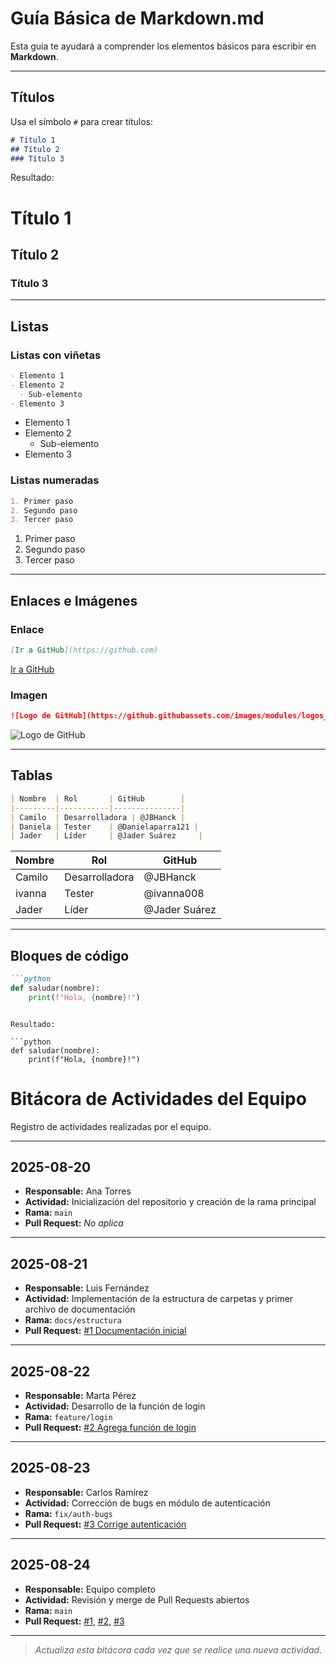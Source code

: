 # Guía Básica de Markdown.md

Esta guía te ayudará a comprender los elementos básicos para escribir en **Markdown**.

---

## Títulos

Usa el símbolo `#` para crear títulos:

```markdown
# Título 1
## Título 2
### Título 3
```

Resultado:

# Título 1
## Título 2
### Título 3

---

## Listas

### Listas con viñetas

```markdown
- Elemento 1
- Elemento 2
  - Sub-elemento
- Elemento 3
```

- Elemento 1
- Elemento 2
  - Sub-elemento
- Elemento 3

### Listas numeradas

```markdown
1. Primer paso
2. Segundo paso
3. Tercer paso
```

1. Primer paso
2. Segundo paso
3. Tercer paso

---

## Enlaces e Imágenes

### Enlace

```markdown
[Ir a GitHub](https://github.com)
```

[Ir a GitHub](https://github.com)

### Imagen

```markdown
![Logo de GitHub](https://github.githubassets.com/images/modules/logos_page/GitHub-Mark.png)
```

![Logo de GitHub](https://github.githubassets.com/images/modules/logos_page/GitHub-Mark.png)

---

## Tablas

```markdown
| Nombre  | Rol       | GitHub        |
|---------|-----------|---------------|
| Camilo  | Desarrolladora | @JBHanck |
| Daniela | Tester    | @Danielaparra121 |
| Jader   | Líder     | @Jader Suárez     |
```

| Nombre  | Rol            | GitHub   |
|---------|----------------|----------|
| Camilo  | Desarrolladora | @JBHanck  |
| ivanna  | Tester         | @ivanna008 |
|  Jader  | Líder          | @Jader Suárez|

---

## Bloques de código

```markdown
```python
def saludar(nombre):
    print(f"Hola, {nombre}!")
```
```

Resultado:

```python
def saludar(nombre):
    print(f"Hola, {nombre}!")
```






# Bitácora de Actividades del Equipo

Registro de actividades realizadas por el equipo.

---

## 2025-08-20

- **Responsable:** Ana Torres
- **Actividad:** Inicialización del repositorio y creación de la rama principal
- **Rama:** `main`
- **Pull Request:** _No aplica_

---

## 2025-08-21

- **Responsable:** Luis Fernández
- **Actividad:** Implementación de la estructura de carpetas y primer archivo de documentación
- **Rama:** `docs/estructura`
- **Pull Request:** [#1 Documentación inicial](https://github.com/owner/repo/pull/1)

---

## 2025-08-22

- **Responsable:** Marta Pérez
- **Actividad:** Desarrollo de la función de login
- **Rama:** `feature/login`
- **Pull Request:** [#2 Agrega función de login](https://github.com/owner/repo/pull/2)

---

## 2025-08-23

- **Responsable:** Carlos Ramírez
- **Actividad:** Corrección de bugs en módulo de autenticación
- **Rama:** `fix/auth-bugs`
- **Pull Request:** [#3 Corrige autenticación](https://github.com/owner/repo/pull/3)

---

## 2025-08-24

- **Responsable:** Equipo completo
- **Actividad:** Revisión y merge de Pull Requests abiertos
- **Rama:** `main`
- **Pull Request:** [#1](https://github.com/owner/repo/pull/1), [#2](https://github.com/owner/repo/pull/2), [#3](https://github.com/owner/repo/pull/3)

---

> _Actualiza esta bitácora cada vez que se realice una nueva actividad._
